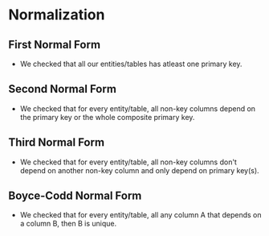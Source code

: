 # Normalization

## First Normal Form
- We checked that all our entities/tables has atleast one primary key.

## Second Normal Form
- We checked that for every entity/table, all non-key columns depend on the primary key or the whole composite primary key.

## Third Normal Form
- We checked that for every entity/table, all non-key columns don't depend on another non-key column and only depend on primary key(s).

## Boyce-Codd Normal Form
- We checked that for every entity/table, all any column A that depends on a column B, then B is unique.